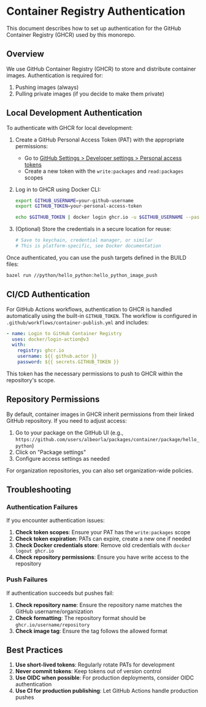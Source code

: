 # Container Registry Authentication

This document describes how to set up authentication for the GitHub Container Registry (GHCR) used by this monorepo.

## Overview

We use GitHub Container Registry (GHCR) to store and distribute container images. Authentication is required for:

1. Pushing images (always)
2. Pulling private images (if you decide to make them private)

## Local Development Authentication

To authenticate with GHCR for local development:

1. Create a GitHub Personal Access Token (PAT) with the appropriate permissions:
   - Go to [GitHub Settings > Developer settings > Personal access tokens](https://github.com/settings/tokens)
   - Create a new token with the `write:packages` and `read:packages` scopes

2. Log in to GHCR using Docker CLI:
   ```bash
   export GITHUB_USERNAME=your-github-username
   export GITHUB_TOKEN=your-personal-access-token
   
   echo $GITHUB_TOKEN | docker login ghcr.io -u $GITHUB_USERNAME --password-stdin
   ```

3. (Optional) Store the credentials in a secure location for reuse:
   ```bash
   # Save to keychain, credential manager, or similar
   # This is platform-specific, see Docker documentation
   ```

Once authenticated, you can use the push targets defined in the BUILD files:
```bash
bazel run //python/hello_python:hello_python_image_push
```

## CI/CD Authentication

For GitHub Actions workflows, authentication to GHCR is handled automatically using the built-in `GITHUB_TOKEN`. The workflow is configured in `.github/workflows/container-publish.yml` and includes:

```yaml
- name: Login to GitHub Container Registry
  uses: docker/login-action@v3
  with:
    registry: ghcr.io
    username: ${{ github.actor }}
    password: ${{ secrets.GITHUB_TOKEN }}
```

This token has the necessary permissions to push to GHCR within the repository's scope.

## Repository Permissions

By default, container images in GHCR inherit permissions from their linked GitHub repository. If you need to adjust access:

1. Go to your package on the GitHub UI (e.g., `https://github.com/users/albeorla/packages/container/package/hello_python`)
2. Click on "Package settings"
3. Configure access settings as needed

For organization repositories, you can also set organization-wide policies.

## Troubleshooting

### Authentication Failures

If you encounter authentication issues:

1. **Check token scopes**: Ensure your PAT has the `write:packages` scope
2. **Check token expiration**: PATs can expire, create a new one if needed
3. **Check Docker credentials store**: Remove old credentials with `docker logout ghcr.io`
4. **Check repository permissions**: Ensure you have write access to the repository

### Push Failures

If authentication succeeds but pushes fail:

1. **Check repository name**: Ensure the repository name matches the GitHub username/organization
2. **Check formatting**: The repository format should be `ghcr.io/username/repository`
3. **Check image tag**: Ensure the tag follows the allowed format

## Best Practices

1. **Use short-lived tokens**: Regularly rotate PATs for development
2. **Never commit tokens**: Keep tokens out of version control
3. **Use OIDC when possible**: For production deployments, consider OIDC authentication
4. **Use CI for production publishing**: Let GitHub Actions handle production pushes
